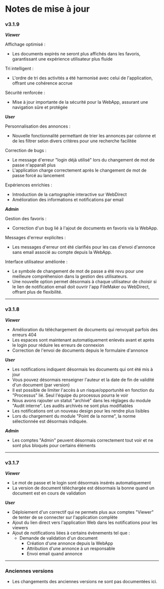 # Notes de mise à jour

### v3.1.9

***Viewer***

Affichage optimisé : 
  - Les documents expirés ne seront plus affichés dans les favoris, garantissant une expérience utilisateur plus fluide

Tri intelligent : 
  - L'ordre de tri des activités a été harmonisé avec celui de l'application, offrant une cohérence accrue

Sécurité renforcée : 
  - Mise à jour importante de la sécurité pour la WebApp, assurant une navigation sûre et protégée


***User***

Personnalisation des annonces : 
- Nouvelle fonctionnalité permettant de trier les annonces par colonne et de les filtrer selon divers critères pour une recherche facilitée

Correction de bugs : 
- Le message d'erreur "login déjà utilisé" lors du changement de mot de passe n'apparaît plus
- L'application charge correctement après le changement de mot de passe forcé au lancement

Expériences enrichies : 
- Introduction de la cartographie interactive sur WebDirect
- Amélioration des informations et notifications par email

***Admin***

Gestion des favoris : 
- Correction d'un bug lié à l'ajout de documents en favoris via la WebApp.

Messages d'erreur explicites : 
- Les messages d'erreur ont été clarifiés pour les cas d'envoi d'annonce sans email associé au compte depuis la WebApp.

Interface utilisateur améliorée : 
- Le symbole de changement de mot de passe a été revu pour une meilleure compréhension dans la gestion des utilisateurs. 
- Une nouvelle option permet désormais à chaque utilisateur de choisir si le lien de notification email doit ouvrir l'app FileMaker ou WebDirect, offrant plus de flexibilité.

---

### v3.1.8

***Viewer***
- Amélioration du téléchargement de documents qui renvoyait parfois des erreurs 404
- Les espaces sont maintenant automatiquement enlevés avant et après le login pour réduire les erreurs de connexion
- Correction de l'envoi de documents depuis le formulaire d'annonce

***User***
- Les notifications indiquent désormais les documents qui ont été mis à jour
- Vous pouvez désormais renseigner l'auteur et la date de fin de validité d'un document (par version)
- Il est possible de limiter l'accès à un risque/opportunité en fonction du "Processus" lié. Seul l'équipe du processus pourra le voir
- Nous avons rajouter un statut "archivé" dans les réglages du module "Audit interne". Les audits archivés ne sont plus modifiables
- Les notifications ont un nouveau design pour les rendre plus lisibles
- Lors du chargement du module "Point de la norme", la norme sélectionnée est désormais indiquée.

***Admin***
- Les comptes "Admin" peuvent désormais correctement tout voir et ne sont plus bloqués pour certains éléments

---

### v3.1.7

***Viewer***
- Le mot de passe et le login sont désormais insérés automatiquement
- La version de document téléchargée est désormais la bonne quand un document est en cours de validation

***User***
- Déploiement d'un correctif qui ne permets plus aux comptes "Viewer" de tenter de se connecter sur l'application complète
- Ajout du lien direct vers l'application Web dans les notifications pour les viewers
- Ajout de notifications liées à certains évènements tel que :
    - Demande de validation d'un document
        - Création d'une annonce depuis la WebApp
        - Attribution d'une annonce à un responsable
        - Envoi email quand annonce

---

### Anciennes versions

- Les changements des anciennes versions ne sont pas documentées ici.